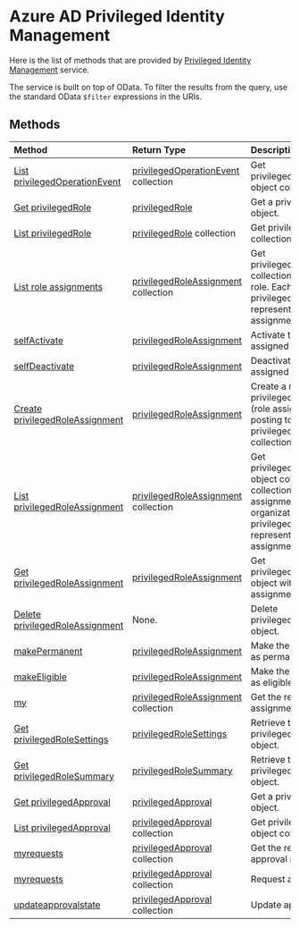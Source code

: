 # Azure AD Privileged Identity Management

Here is the list of methods that are provided by [Privileged Identity Management](https://azure.microsoft.com/en-us/documentation/articles/active-directory-privileged-identity-management-configure/) service.

The service is built on top of OData. To filter the results from the query, use the standard OData ``$filter`` expressions in the URIs.

## Methods

| Method		   | Return Type	|Description|
|:---------------|:--------|:----------|
|[List privilegedOperationEvent](../api/privilegedoperationevent_list.md) | [privilegedOperationEvent](privilegedoperationevent.md) collection |Get privilegedOperationEvent object collection. |
|[Get privilegedRole](../api/privilegedrole_get.md) |[privilegedRole](privilegedrole.md)| Get a privilegedRole object.|
|[List privilegedRole](../api/privilegedrole_list.md) | [privilegedRole](privilegedrole.md) collection |Get privilegedRole object collection. |
|[List role assignments](../api/privilegedrole_list_assignments.md) | [privilegedRoleAssignment](privilegedroleassignment.md) collection |Get privilegedRoleAssignment collection for the particular role. Each privilegedRoleAssignment represents a role assignment to a user.|
|[selfActivate](../api/privilegedrole_selfactivate.md) | [privilegedRoleAssignment](privilegedroleassignment.md) |Activate the role that is assigned to the requestor.|
|[selfDeactivate](../api/privilegedrole_selfdeactivate.md) | [privilegedRoleAssignment](privilegedroleassignment.md) |Deactivate the role that is assigned to the requestor.|
|[Create privilegedRoleAssignment](../api/privilegedroleassignment_post_privilegedroleassignments.md) |[privilegedRoleAssignment](privilegedroleassignment.md)| Create a new privilegedRoleAssignment (role assignment) by posting to the privilegedRoleAssignments collection.|
|[List privilegedRoleAssignment](../api/privilegedroleassignment_list.md) | [privilegedRoleAssignment](privilegedroleassignment.md) collection |Get privilegedRoleAssignment object collection. The collection contains all role assignments for the organization. Each privilegedRoleAssignment represents a role assignment to a user. |
|[Get privilegedRoleAssignment](../api/privilegedroleassignment_get.md) | [privilegedRoleAssignment](privilegedroleassignment.md)|Get privilegedRoleAssignment object with the specified assignment id. |
|[Delete privilegedRoleAssignment](../api/privilegedroleassignment_delete.md) | None. |Delete privilegedRoleAssignment object. |
|[makePermanent](../api/privilegedroleassignment_makepermanent.md) | [privilegedRoleAssignment](privilegedroleassignment.md) |Make the role assignment as permanent. |
|[makeEligible](../api/privilegedroleassignment_makeeligible.md) | [privilegedRoleAssignment](privilegedroleassignment.md) |Make the role assignment as eligible. |
|[my](../api/privilegedroleassignment_my.md) | [privilegedRoleAssignment](privilegedroleassignment.md) collection|Get the requestor's role assignments. |
|[Get privilegedRoleSettings](../api/privilegedrolesettings_get.md) | [privilegedRoleSettings](../resources/privilegedrolesettings.md)|Retrieve the properties of privilegedRoleSettings object. |
|[Get privilegedRoleSummary](../api/privilegedrolesummary_get.md) | [privilegedRoleSummary](../resources/privilegedrolesummary.md)|Retrieve the privilegedRoleSummary object. |
|[Get privilegedApproval](../api/privilegedApproval_get.md) |[privilegedApproval](privilegedApproval.md)| Get a privilegedApproval object.|
|[List privilegedApproval](../api/privilegedapproval_list.md) | [privilegedApproval](privilegedapproval.md) collection |Get privilegedApproval object collection. |
|[myrequests](../api/privilegedapproval_myrequests.md) | [privilegedApproval](privilegedApproval.md) collection|Get the requestor's approval requests. |
|[myrequests](../api/privilegedapproval_myrequests.md) | [privilegedApproval](privilegedApproval.md) collection|Request approval. |
|[updateapprovalstate](../api/privilegedapproval_updateapprovalstate.md) | [privilegedApproval](privilegedApproval.md) collection|Update approval state. |



<!-- uuid: 8fcb5dbc-d5aa-4681-8e31-b001d5168d79
2015-10-25 14:57:30 UTC -->
<!-- {
  "type": "#page.annotation",
  "description": "Service root",
  "keywords": "",
  "section": "documentation",
  "tocPath": ""
}-->
